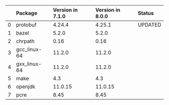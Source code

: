 <!-- markdown-link-check-disable -->

|    | Package      | Version in 7.1.0   | Version in 8.0.0   | Status   |
|---:|:-------------|:-------------------|:-------------------|:---------|
|  0 | protobuf     | 4.24.4             | 4.25.1             | UPDATED  |
|  1 | bazel        | 5.2.0              | 5.2.0              |          |
|  2 | chrpath      | 0.16               | 0.16               |          |
|  3 | gcc_linux-64 | 11.2.0             | 11.2.0             |          |
|  4 | gxx_linux-64 | 11.2.0             | 11.2.0             |          |
|  5 | make         | 4.3                | 4.3                |          |
|  6 | openjdk      | 11.0.15            | 11.0.15            |          |
|  7 | pcre         | 8.45               | 8.45               |          |